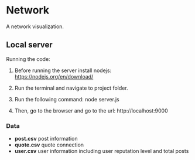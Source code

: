 # Network

A network visualization.

## Local server
Running the code:
1. Before running the server install nodejs: https://nodejs.org/en/download/ 

2. Run the terminal and navigate to project folder.

3. Run the following command:
    node server.js

4. Then, go to the browser and go to the url: http://localhost:9000 


### Data
* **post.csv** post information
* **quote.csv** quote connection
* **user.csv** user information including user reputation level and total posts

		
